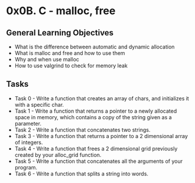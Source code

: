 # 0x0B. C - malloc, free

## General Learning Objectives
* What is the difference between automatic and dynamic allocation
* What is malloc and free and how to use them
* Why and when use malloc
* How to use valgrind to check for memory leak

## Tasks
* Task 0 - Write a function that creates an array of chars, and initializes it with a specific char.
* Task 1 - Write a function that returns a pointer to a newly allocated space in memory, which contains a copy of the string given as a parameter.
* Task 2 - Write a function that concatenates two strings.
* Task 3 - Write a function that returns a pointer to a 2 dimensional array of integers.
* Task 4 - Write a function that frees a 2 dimensional grid previously created by your alloc_grid function.
* Task 5 - Write a function that concatenates all the arguments of your program.
* Task 6 - Write a function that splits a string into words.
